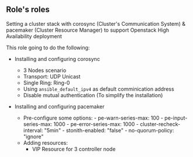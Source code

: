 Role's roles
------------

Setting a cluster stack with corosync (Cluster's Communication System) & pacemaker (Cluster Resource Manager) to support Openstack High Availability deployment

This role going to do the following:
* Installing and configuring corosync
	* 3 Nodes scenario
	* Transport: UDP Unicast
	* Single Ring: Ring-0
	* Using `ansible_default_ipv4` as default comminication address
	* Disable mutual authentication (To simplify the installation)

* Installing and configuring pacemaker
	* Pre-configure some options:
		  - pe-warn-series-max: 100
		  - pe-input-series-max: 1000
		  - pe-error-series-max: 1000
		  - cluster-recheck-interval: "5min"
		  - stonith-enabled: "false"
		  - no-quorum-policy: "ignore"
	* Adding resources:
		- VIP Resource for 3 controller node